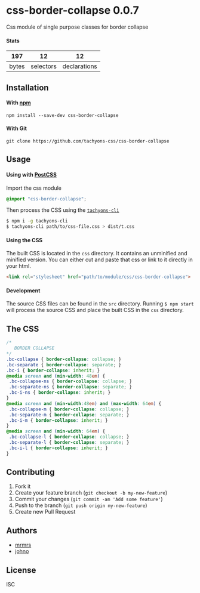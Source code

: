 # css-border-collapse 0.0.7

Css module of single purpose classes for border collapse

#### Stats

197 | 12 | 12
---|---|---
bytes | selectors | declarations

## Installation

#### With [npm](https://npmjs.com)

```
npm install --save-dev css-border-collapse
```

#### With Git

```
git clone https://github.com/tachyons-css/css-border-collapse
```

## Usage

#### Using with [PostCSS](https://github.com/postcss/postcss)

Import the css module

```css
@import "css-border-collapse";
```

Then process the CSS using the [`tachyons-cli`](https://github.com/tachyons-css/tachyons-cli)

```sh
$ npm i -g tachyons-cli
$ tachyons-cli path/to/css-file.css > dist/t.css
```

#### Using the CSS

The built CSS is located in the `css` directory. It contains an unminified and minified version.
You can either cut and paste that css or link to it directly in your html.

```html
<link rel="stylesheet" href="path/to/module/css/css-border-collapse">
```

#### Development

The source CSS files can be found in the `src` directory.
Running `$ npm start` will process the source CSS and place the built CSS in the `css` directory.

## The CSS

```css
/*
   BORDER COLLAPSE
*/
.bc-collapse { border-collapse: collapse; }
.bc-separate { border-collapse: separate; }
.bc-i { border-collapse: inherit; }
@media screen and (min-width: 48em) {
 .bc-collapse-ns { border-collapse: collapse; }
 .bc-separate-ns { border-collapse: separate; }
 .bc-i-ns { border-collapse: inherit; }
}
@media screen and (min-width:48em) and (max-width: 64em) {
 .bc-collapse-m { border-collapse: collapse; }
 .bc-separate-m { border-collapse: separate; }
 .bc-i-m { border-collapse: inherit; }
}
@media screen and (min-width: 64em) {
 .bc-collapse-l { border-collapse: collapse; }
 .bc-separate-l { border-collapse: separate; }
 .bc-i-l { border-collapse: inherit; }
}
```

## Contributing

1. Fork it
2. Create your feature branch (`git checkout -b my-new-feature`)
3. Commit your changes (`git commit -am 'Add some feature'`)
4. Push to the branch (`git push origin my-new-feature`)
5. Create new Pull Request

## Authors

* [mrmrs](http://mrmrs.io)
* [johno](http://johnotander.com)

## License

ISC
